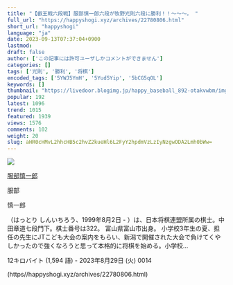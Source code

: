 ```yaml
---
title: "【叡王戦六段戦】服部慎一郎六段が牧野光則六段に勝利！！～～～。 "
full_url: "https://happyshogi.xyz/archives/22780806.html"
short_url: "happyshogi"
language: "ja"
date: 2023-09-13T07:37:04+0900
lastmod: 
draft: false
author: ['この記事には許可ユーザしかコメントができません']
categories: []
tags: ['光則', '勝利', '将棋']
encoded_tags: ['5YWJ5YmH', '5Yud5Yip', '5bCG5qOL']
keywords: []
thumbnail: "https://livedoor.blogimg.jp/happy_baseball_892-otakvwbm/imgs/e/d/edb04216.jpg"
popular: 192
latest: 1096
trend: 1015
featured: 1939
views: 1576
comments: 102
weight: 20
slug: aHR0cHMvL2hhcHB5c2hvZ2kueHl6L2FyY2hpdmVzLzIyNzgwODA2Lmh0bWw=
---
```


![](https://livedoor.blogimg.jp/happy_baseball_892-otakvwbm/imgs/e/d/edb04216.jpg)

<div><a title='服部慎一郎' href='https//ja.wikipedia.org/wiki/%E6%9C%8D%E9%83%A8%E6%85%8E%E4%B8%80%E9%83%8E' target='_blank'><p>服部慎一郎</p></a> <p class='searchresult'><p>服部</p> <p>慎一郎</p>（はっとり しんいちろう、1999年8月2日 - ）は、日本将棋連盟所属の棋士。中田章道七段門下。棋士番号は322。 富山県富山市出身。 小学校3年生の夏、担任の先生にJTこども大会の案内をもらい、新潟で開催された大会で負けてくやしかったので強くなろうと思って本格的に将棋を始める。小学校…</p> <p class='mw-search-result-data'>12キロバイト (1,594 語) - 2023年8月29日 (火) 0014</p></div>

(https//happyshogi.xyz/archives/22780806.html)
